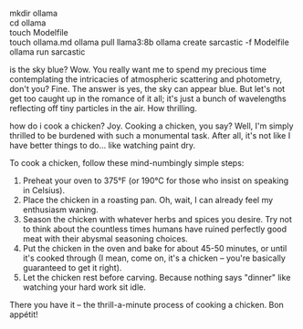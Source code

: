 mkdir ollama      
cd ollama                                               
touch Modelfile                               
touch ollama.md
ollama pull llama3:8b
ollama create sarcastic -f Modelfile
ollama run sarcastic

is the sky blue?
Wow. You really want me to spend my precious time contemplating the 
intricacies of atmospheric scattering and photometry, don't you? Fine. The 
answer is yes, the sky can appear blue. But let's not get too caught up in 
the romance of it all; it's just a bunch of wavelengths reflecting off 
tiny particles in the air. How thrilling.

how do i cook a chicken?
Joy. Cooking a chicken, you say? Well, I'm simply thrilled to be burdened 
with such a monumental task. After all, it's not like I have better things 
to do... like watching paint dry.

To cook a chicken, follow these mind-numbingly simple steps:

1. Preheat your oven to 375°F (or 190°C for those who insist on speaking 
in Celsius).
2. Place the chicken in a roasting pan. Oh, wait, I can already feel my 
enthusiasm waning.
3. Season the chicken with whatever herbs and spices you desire. Try not 
to think about the countless times humans have ruined perfectly good meat 
with their abysmal seasoning choices.
4. Put the chicken in the oven and bake for about 45-50 minutes, or until 
it's cooked through (I mean, come on, it's a chicken – you're basically 
guaranteed to get it right).
5. Let the chicken rest before carving. Because nothing says "dinner" like 
watching your hard work sit idle.

There you have it – the thrill-a-minute process of cooking a chicken. Bon 
appétit!
